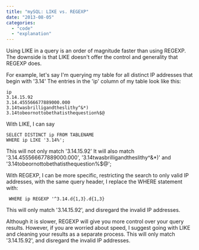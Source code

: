 ```yaml
---
title: "mySQL: LIKE vs. REGEXP"
date: "2013-08-05"
categories: 
  - "code"
  - "explanation"
---
```


Using LIKE in a query is an order of magnitude faster than using REGEXP. The downside is that LIKE doesn't offer the control and generality that REGEXP does.

For example, let's say I'm querying my table for all distinct IP addresses that begin with '3.14' The entries in the 'ip' column of my table look like this:

```
ip
3.14.15.92
3.14.455566677889000.000
3.14twasbrilligandtheslithy^&*)
3.14tobeornottobethatisthequestion%$@
```

With LIKE, I can say

```
SELECT DISTINCT ip FROM TABLENAME
WHERE ip LIKE '3.14%';
```

This will not only match '3.14.15.92' It will also match '3.14.455566677889000.000', '3.14twasbrilligandtheslithy^&*)' and '3.14tobeornottobethatisthequestion%$@';

With REGEXP, I can be more specific, restricting the search to only valid IP addresses, with the same query header, I replace the WHERE statement with:

```
 WHERE ip REGEXP '^3.14.d{1,3}.d{1,3}
```

This will only match '3.14.15.92', and disregard the invalid IP addresses.

Although it is slower, REGEXP will give you more control over your query results. However, if you are worried about speed, I suggest going with LIKE and cleaning your results as a separate process. This will only match '3.14.15.92', and disregard the invalid IP addresses.
